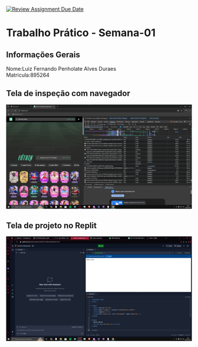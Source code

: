 [![Review Assignment Due Date](https://classroom.github.com/assets/deadline-readme-button-22041afd0340ce965d47ae6ef1cefeee28c7c493a6346c4f15d667ab976d596c.svg)](https://classroom.github.com/a/qnFQM5NB)
# Trabalho Prático - Semana-01

## Informações Gerais
Nome:Luiz Fernando Penholate Alves Duraes  
Matricula:895264 

## Tela de inspeção com navegador
![alt text](image.png)

## Tela de projeto no Replit
![alt text](image-1.png)
